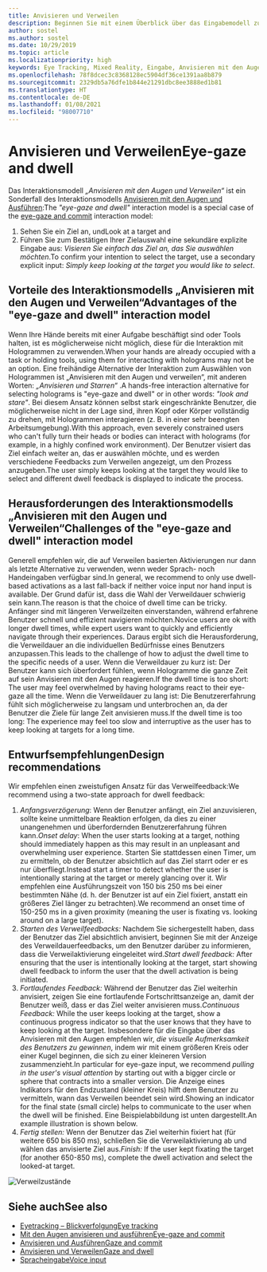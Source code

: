 ```yaml
---
title: Anvisieren und Verweilen
description: Beginnen Sie mit einem Überblick über das Eingabemodell zum Anvisieren mit den Augen und Verweilen, einschließlich Interaktionsmodellen, Entwurfsrichtlinien und besonderen Herausforderungen.
author: sostel
ms.author: sostel
ms.date: 10/29/2019
ms.topic: article
ms.localizationpriority: high
keywords: Eye Tracking, Mixed Reality, Eingabe, Anvisieren mit den Augen, Zielen mit den Augen, HoloLens 2, Blickgestützte Auswahl, Verweilen, Mixed Reality-Headset, Windows Mixed Reality-Headset, Virtual Reality-Headset, HoloLens, MRTK, Mixed Reality Toolkit, Design
ms.openlocfilehash: 78f8dcec3c8368128ec5904df36ce1391aa8b879
ms.sourcegitcommit: 2329db5a76dfe1b844e21291dbc8ee3888ed1b81
ms.translationtype: HT
ms.contentlocale: de-DE
ms.lasthandoff: 01/08/2021
ms.locfileid: "98007710"
---
```

# <a name="eye-gaze-and-dwell"></a><span data-ttu-id="a52b8-104">Anvisieren und Verweilen</span><span class="sxs-lookup"><span data-stu-id="a52b8-104">Eye-gaze and dwell</span></span>

<span data-ttu-id="a52b8-105">Das Interaktionsmodell _„Anvisieren mit den Augen und Verweilen“_ ist ein Sonderfall des Interaktionsmodells [Anvisieren mit den Augen und Ausführen](gaze-and-commit.md):</span><span class="sxs-lookup"><span data-stu-id="a52b8-105">The _"eye-gaze and dwell"_ interaction model is a special case of the [eye-gaze and commit](gaze-and-commit.md) interaction model:</span></span>
1. <span data-ttu-id="a52b8-106">Sehen Sie ein Ziel an, und</span><span class="sxs-lookup"><span data-stu-id="a52b8-106">Look at a target and</span></span> 
2. <span data-ttu-id="a52b8-107">Führen Sie zum Bestätigen Ihrer Zielauswahl eine sekundäre explizite Eingabe aus: _Visieren Sie einfach das Ziel an, das Sie auswählen möchten_.</span><span class="sxs-lookup"><span data-stu-id="a52b8-107">To confirm your intention to select the target, use a secondary explicit input: _Simply keep looking at the target you would like to select_.</span></span>

## <a name="advantages-of-the-eye-gaze-and-dwell-interaction-model"></a><span data-ttu-id="a52b8-108">Vorteile des Interaktionsmodells „Anvisieren mit den Augen und Verweilen“</span><span class="sxs-lookup"><span data-stu-id="a52b8-108">Advantages of the "eye-gaze and dwell" interaction model</span></span> 

<span data-ttu-id="a52b8-109">Wenn Ihre Hände bereits mit einer Aufgabe beschäftigt sind oder Tools halten, ist es möglicherweise nicht möglich, diese für die Interaktion mit Hologrammen zu verwenden.</span><span class="sxs-lookup"><span data-stu-id="a52b8-109">When your hands are already occupied with a task or holding tools, using them for interacting with holograms may not be an option.</span></span>
<span data-ttu-id="a52b8-110">Eine freihändige Alternative der Interaktion zum Auswählen von Hologrammen ist „Anvisieren mit den Augen und verweilen“, mit anderen Worten: _„Anvisieren und Starren“_ .</span><span class="sxs-lookup"><span data-stu-id="a52b8-110">A hands-free interaction alternative for selecting holograms is "eye-gaze and dwell" or in other words: _"look and stare"_.</span></span> <span data-ttu-id="a52b8-111">Bei diesem Ansatz können selbst stark eingeschränkte Benutzer, die möglicherweise nicht in der Lage sind, ihren Kopf oder Körper vollständig zu drehen, mit Hologrammen interagieren (z. B. in einer sehr beengten Arbeitsumgebung).</span><span class="sxs-lookup"><span data-stu-id="a52b8-111">With this approach, even severely constrained users who can't fully turn their heads or bodies can interact with holograms (for example, in a highly confined work environment).</span></span>
<span data-ttu-id="a52b8-112">Der Benutzer visiert das Ziel einfach weiter an, das er auswählen möchte, und es werden verschiedene Feedbacks zum Verweilen angezeigt, um den Prozess anzugeben.</span><span class="sxs-lookup"><span data-stu-id="a52b8-112">The user simply keeps looking at the target they would like to select and different dwell feedback is displayed to indicate the process.</span></span>

## <a name="challenges-of-the-eye-gaze-and-dwell-interaction-model"></a><span data-ttu-id="a52b8-113">Herausforderungen des Interaktionsmodells „Anvisieren mit den Augen und Verweilen“</span><span class="sxs-lookup"><span data-stu-id="a52b8-113">Challenges of the "eye-gaze and dwell" interaction model</span></span>

<span data-ttu-id="a52b8-114">Generell empfehlen wir, die auf Verweilen basierten Aktivierungen nur dann als letzte Alternative zu verwenden, wenn weder Sprach- noch Handeingaben verfügbar sind.</span><span class="sxs-lookup"><span data-stu-id="a52b8-114">In general, we  recommend to only use dwell-based activations as a last fall-back if neither voice input nor hand input is available.</span></span> <span data-ttu-id="a52b8-115">Der Grund dafür ist, dass die Wahl der Verweildauer schwierig sein kann.</span><span class="sxs-lookup"><span data-stu-id="a52b8-115">The reason is that the choice of dwell time can be tricky.</span></span> <span data-ttu-id="a52b8-116">Anfänger sind mit längeren Verweilzeiten einverstanden, während erfahrene Benutzer schnell und effizient navigieren möchten.</span><span class="sxs-lookup"><span data-stu-id="a52b8-116">Novice users are ok with longer dwell times, while expert users want to quickly and efficiently navigate through their experiences.</span></span> <span data-ttu-id="a52b8-117">Daraus ergibt sich die Herausforderung, die Verweildauer an die individuellen Bedürfnisse eines Benutzers anzupassen.</span><span class="sxs-lookup"><span data-stu-id="a52b8-117">This leads to the challenge of how to adjust the dwell time to the specific needs of a user.</span></span>
<span data-ttu-id="a52b8-118">Wenn die Verweildauer zu kurz ist: Der Benutzer kann sich überfordert fühlen, wenn Hologramme die ganze Zeit auf sein Anvisieren mit den Augen reagieren.</span><span class="sxs-lookup"><span data-stu-id="a52b8-118">If the dwell time is too short: The user may feel overwhelmed by having holograms react to their eye-gaze all the time.</span></span> <span data-ttu-id="a52b8-119">Wenn die Verweildauer zu lang ist: Die Benutzererfahrung fühlt sich möglicherweise zu langsam und unterbrochen an, da der Benutzer die Ziele für lange Zeit anvisieren muss.</span><span class="sxs-lookup"><span data-stu-id="a52b8-119">If the dwell time is too long: The experience may feel too slow and interruptive as the user has to keep looking at targets for a long time.</span></span>

## <a name="design-recommendations"></a><span data-ttu-id="a52b8-120">Entwurfsempfehlungen</span><span class="sxs-lookup"><span data-stu-id="a52b8-120">Design recommendations</span></span>

<span data-ttu-id="a52b8-121">Wir empfehlen einen zweistufigen Ansatz für das Verweilfeedback:</span><span class="sxs-lookup"><span data-stu-id="a52b8-121">We recommend using a two-state approach for dwell feedback:</span></span>
1. <span data-ttu-id="a52b8-122">*Anfangsverzögerung*: Wenn der Benutzer anfängt, ein Ziel anzuvisieren, sollte keine unmittelbare Reaktion erfolgen, da dies zu einer unangenehmen und überfordernden Benutzererfahrung führen kann.</span><span class="sxs-lookup"><span data-stu-id="a52b8-122">*Onset delay*: When the user starts looking at a target, nothing should immediately happen as this may result in an unpleasant and overwhelming user experience.</span></span> <span data-ttu-id="a52b8-123">Starten Sie stattdessen einen Timer, um zu ermitteln, ob der Benutzer absichtlich auf das Ziel starrt oder er es nur überfliegt.</span><span class="sxs-lookup"><span data-stu-id="a52b8-123">Instead start a timer to detect whether the user is intentionally staring at the target or merely glancing over it.</span></span>
<span data-ttu-id="a52b8-124">Wir empfehlen eine Ausführungszeit von 150 bis 250 ms bei einer bestimmten Nähe (d. h. der Benutzer ist auf ein Ziel fixiert, anstatt ein größeres Ziel länger zu betrachten).</span><span class="sxs-lookup"><span data-stu-id="a52b8-124">We recommend an onset time of 150-250 ms in a given proximity (meaning the user is fixating vs. looking around on a large target).</span></span>  
2. <span data-ttu-id="a52b8-125">*Starten des Verweilfeedbacks:* Nachdem Sie sichergestellt haben, dass der Benutzer das Ziel absichtlich anvisiert, beginnen Sie mit der Anzeige des Verweildauerfeedbacks, um den Benutzer darüber zu informieren, dass die Verweilaktivierung eingeleitet wird.</span><span class="sxs-lookup"><span data-stu-id="a52b8-125">*Start dwell feedback:* After ensuring that the user is intentionally looking at the target, start showing dwell feedback to inform the user that the dwell activation is being initiated.</span></span> 
3. <span data-ttu-id="a52b8-126">*Fortlaufendes Feedback:* Während der Benutzer das Ziel weiterhin anvisiert, zeigen Sie eine fortlaufende Fortschrittsanzeige an, damit der Benutzer weiß, dass er das Ziel weiter anvisieren muss.</span><span class="sxs-lookup"><span data-stu-id="a52b8-126">*Continuous Feedback:* While the user keeps looking at the target, show a continuous progress indicator so that the user knows that they have to keep looking at the target.</span></span> <span data-ttu-id="a52b8-127">Insbesondere für die Eingabe über das Anvisieren mit den Augen empfehlen wir, _die visuelle Aufmerksamkeit des Benutzers zu gewinnen_, indem wir mit einem größeren Kreis oder einer Kugel beginnen, die sich zu einer kleineren Version zusammenzieht.</span><span class="sxs-lookup"><span data-stu-id="a52b8-127">In particular for eye-gaze input, we recommend _pulling in the user's visual attention_ by starting out with a bigger circle or sphere that contracts into a smaller version.</span></span> <span data-ttu-id="a52b8-128">Die Anzeige eines Indikators für den Endzustand (kleiner Kreis) hilft dem Benutzer zu vermitteln, wann das Verweilen beendet sein wird.</span><span class="sxs-lookup"><span data-stu-id="a52b8-128">Showing an indicator for the final state (small circle) helps to communicate to the user when the dwell will be finished.</span></span> <span data-ttu-id="a52b8-129">Eine Beispielabbildung ist unten dargestellt.</span><span class="sxs-lookup"><span data-stu-id="a52b8-129">An example illustration is shown below.</span></span> 
4. <span data-ttu-id="a52b8-130">*Fertig stellen:* Wenn der Benutzer das Ziel weiterhin fixiert hat (für weitere 650 bis 850 ms), schließen Sie die Verweilaktivierung ab und wählen das anvisierte Ziel aus.</span><span class="sxs-lookup"><span data-stu-id="a52b8-130">*Finish:* If the user kept fixating the target (for another 650-850 ms), complete the dwell activation and select the looked-at target.</span></span>

![Verweilzustände](images/eyes_dwellstate_recommendation.png)<br>

## <a name="see-also"></a><span data-ttu-id="a52b8-132">Siehe auch</span><span class="sxs-lookup"><span data-stu-id="a52b8-132">See also</span></span>

* [<span data-ttu-id="a52b8-133">Eyetracking – Blickverfolgung</span><span class="sxs-lookup"><span data-stu-id="a52b8-133">Eye tracking</span></span>](eye-tracking.md)
* [<span data-ttu-id="a52b8-134">Mit den Augen anvisieren und ausführen</span><span class="sxs-lookup"><span data-stu-id="a52b8-134">Eye-gaze and commit</span></span>](gaze-and-commit-eyes.md)
* [<span data-ttu-id="a52b8-135">Anvisieren und Ausführen</span><span class="sxs-lookup"><span data-stu-id="a52b8-135">Gaze and commit</span></span>](gaze-and-commit.md)
* [<span data-ttu-id="a52b8-136">Anvisieren und Verweilen</span><span class="sxs-lookup"><span data-stu-id="a52b8-136">Gaze and dwell</span></span>](gaze-and-dwell.md)
* [<span data-ttu-id="a52b8-137">Spracheingabe</span><span class="sxs-lookup"><span data-stu-id="a52b8-137">Voice input</span></span>](../out-of-scope/voice-design.md)
